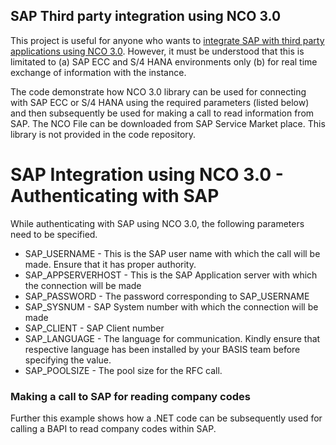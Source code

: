 ## SAP Third party integration using NCO 3.0
This project is useful for anyone who wants to [integrate SAP with third party applications using NCO 3.0](https://www.veonconsulting.com/integrating-sap-using-nco/). However, it must be understood that this is limitated to (a) SAP ECC and S/4 HANA environments only (b) for real time exchange of information with the instance. 

The code demonstrate how NCO 3.0 library can be used for connecting with SAP ECC or S/4 HANA using the required parameters (listed below) and then subsequently be used for making a call to read information from SAP. The NCO File can be downloaded from SAP Service Market place. This library is not provided in the code repository. 

# SAP Integration using NCO 3.0 - Authenticating with SAP 
While authenticating with SAP using NCO 3.0, the following parameters need to be specified.

* SAP_USERNAME - This is the SAP user name with which the call will be made. Ensure that it has proper authority. 
* SAP_APPSERVERHOST - This is the SAP Application server with which the connection will be made
* SAP_PASSWORD - The password corresponding to SAP_USERNAME
* SAP_SYSNUM - SAP System number with which the connection will be made
* SAP_CLIENT - SAP Client number 
* SAP_LANGUAGE - The language for communication. Kindly ensure that respective language has been installed by your BASIS team before specifying the value. 
* SAP_POOLSIZE - The pool size for the RFC call. 

### Making a call to SAP for reading company codes
Further this example shows how a .NET code can be subsequently used for calling a BAPI to read company codes within SAP. 
